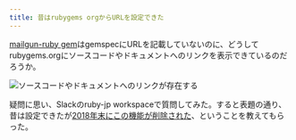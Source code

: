 ```yaml
---
title: 昔はrubygems orgからURLを設定できた
---
```

[mailgun-ruby gem](https://rubygems.org/gems/mailgun-ruby)はgemspecにURLを記載していないのに、どうしてrubygems.orgにソースコードやドキュメントへのリンクを表示できているのだろうか。

![](https://lh5.googleusercontent.com/yAb8DePGsKc0lFva0B4LGvdkTWJDKV6RmjPAFBP8lucrnS-8YcH1hJEM5Bue-xFDJAlTRYjMm4P-HP1L2PFDsLv_cWaHtPLv9ZPUPGt25C8DLbd9CluVYytqD8JgmOBxKbvnv8GETJR-pvKgl5x3LGRBUlRbexOstrg9pBoOqXngrfGaEWzH7yP4 "ソースコードやドキュメントへのリンクが存在する")

疑問に思い、Slackのruby-jp workspaceで質問してみた。すると表題の通り、昔は設定できたが[2018年末にこの機能が削除された](https://github.com/rubygems/rubygems.org/pull/1815)、ということを教えてもらった。
